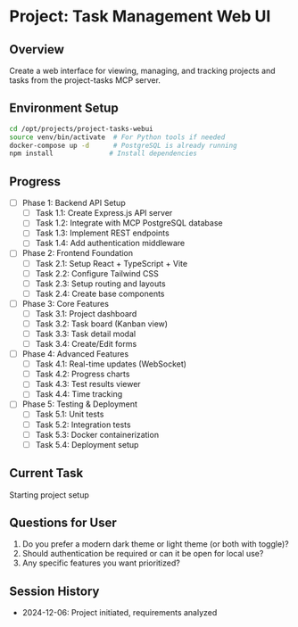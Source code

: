 # Project: Task Management Web UI

## Overview
Create a web interface for viewing, managing, and tracking projects and tasks from the project-tasks MCP server.

## Environment Setup
```bash
cd /opt/projects/project-tasks-webui
source venv/bin/activate  # For Python tools if needed
docker-compose up -d      # PostgreSQL is already running
npm install              # Install dependencies
```

## Progress
- [ ] Phase 1: Backend API Setup
  - [ ] Task 1.1: Create Express.js API server
  - [ ] Task 1.2: Integrate with MCP PostgreSQL database
  - [ ] Task 1.3: Implement REST endpoints
  - [ ] Task 1.4: Add authentication middleware
  
- [ ] Phase 2: Frontend Foundation  
  - [ ] Task 2.1: Setup React + TypeScript + Vite
  - [ ] Task 2.2: Configure Tailwind CSS
  - [ ] Task 2.3: Setup routing and layouts
  - [ ] Task 2.4: Create base components

- [ ] Phase 3: Core Features
  - [ ] Task 3.1: Project dashboard
  - [ ] Task 3.2: Task board (Kanban view)
  - [ ] Task 3.3: Task detail modal
  - [ ] Task 3.4: Create/Edit forms
  
- [ ] Phase 4: Advanced Features
  - [ ] Task 4.1: Real-time updates (WebSocket)
  - [ ] Task 4.2: Progress charts
  - [ ] Task 4.3: Test results viewer
  - [ ] Task 4.4: Time tracking

- [ ] Phase 5: Testing & Deployment
  - [ ] Task 5.1: Unit tests
  - [ ] Task 5.2: Integration tests
  - [ ] Task 5.3: Docker containerization
  - [ ] Task 5.4: Deployment setup

## Current Task
Starting project setup

## Questions for User
1. Do you prefer a modern dark theme or light theme (or both with toggle)?
2. Should authentication be required or can it be open for local use?
3. Any specific features you want prioritized?

## Session History
- 2024-12-06: Project initiated, requirements analyzed